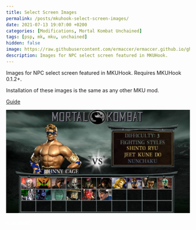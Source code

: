 ```yaml
---
title: Select Screen Images
permalink: /posts/mkuhook-select-screen-images/
date: 2021-07-13 19:07:00 +0200
categories: [Modifications, Mortal Kombat Unchained]
tags: [psp, mk, mku, unchained]   
hidden: false
image: https://raw.githubusercontent.com/ermaccer/ermaccer.github.io/gh-pages/assets/mods/mku/mkuhook/selectimages.jpg
description: Images for NPC select screen featured in MKUHook.
---
```


Images for NPC select screen featured in MKUHook.
Requires MKUHook 0.1.2+.


Installation of these images is the same as any other MKU mod.

[Guide](https://ermaccer.github.io/posts/how-to-install-mortal-kombat-unchained-mods/)

![Preview](https://raw.githubusercontent.com/ermaccer/ermaccer.github.io/gh-pages/assets/mods/mku/mkuhook/selectimages.jpg)



<a class="btn btn-block btn-dark bg-dark text-gray btn-lg" style="color: white;" href="https://drive.google.com/file/d/1hJhU8R65s70hinA9SskVaPObRzzKfr8s/view?usp=sharing" role="button">
<i class="fas fa-download"></i>
Download
</a>

